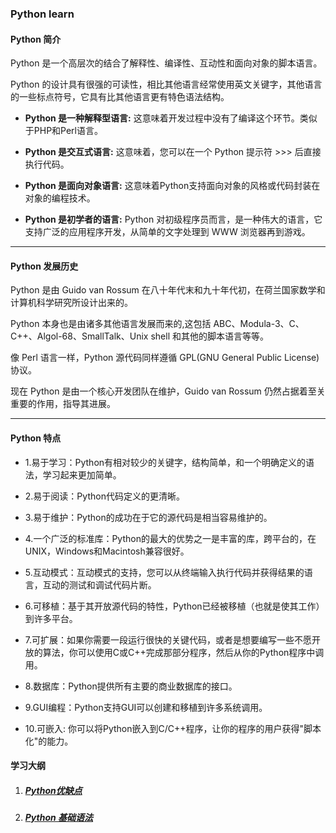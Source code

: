 ### Python learn

#### Python 简介
Python 是一个高层次的结合了解释性、编译性、互动性和面向对象的脚本语言。

Python 的设计具有很强的可读性，相比其他语言经常使用英文关键字，其他语言的一些标点符号，它具有比其他语言更有特色语法结构。

- **Python 是一种解释型语言:** 这意味着开发过程中没有了编译这个环节。类似于PHP和Perl语言。

- **Python 是交互式语言:** 这意味着，您可以在一个 Python 提示符 >>> 后直接执行代码。

- **Python 是面向对象语言:** 这意味着Python支持面向对象的风格或代码封装在对象的编程技术。

- **Python 是初学者的语言:** Python 对初级程序员而言，是一种伟大的语言，它支持广泛的应用程序开发，从简单的文字处理到 WWW 浏览器再到游戏。

---

#### Python 发展历史
Python 是由 Guido van Rossum 在八十年代末和九十年代初，在荷兰国家数学和计算机科学研究所设计出来的。

Python 本身也是由诸多其他语言发展而来的,这包括 ABC、Modula-3、C、C++、Algol-68、SmallTalk、Unix shell 和其他的脚本语言等等。

像 Perl 语言一样，Python 源代码同样遵循 GPL(GNU General Public License)协议。

现在 Python 是由一个核心开发团队在维护，Guido van Rossum 仍然占据着至关重要的作用，指导其进展。

---

#### Python 特点
- 1.易于学习：Python有相对较少的关键字，结构简单，和一个明确定义的语法，学习起来更加简单。

- 2.易于阅读：Python代码定义的更清晰。

- 3.易于维护：Python的成功在于它的源代码是相当容易维护的。

- 4.一个广泛的标准库：Python的最大的优势之一是丰富的库，跨平台的，在UNIX，Windows和Macintosh兼容很好。

- 5.互动模式：互动模式的支持，您可以从终端输入执行代码并获得结果的语言，互动的测试和调试代码片断。

- 6.可移植：基于其开放源代码的特性，Python已经被移植（也就是使其工作）到许多平台。

- 7.可扩展：如果你需要一段运行很快的关键代码，或者是想要编写一些不愿开放的算法，你可以使用C或C++完成那部分程序，然后从你的Python程序中调用。

- 8.数据库：Python提供所有主要的商业数据库的接口。

- 9.GUI编程：Python支持GUI可以创建和移植到许多系统调用。

- 10.可嵌入: 你可以将Python嵌入到C/C++程序，让你的程序的用户获得"脚本化"的能力。

#### 学习大纲

1. ##### [Python优缺点](/src/lesson00.synopsis/synopsis.md)
2. ##### [Python 基础语法](/src/lesson01.basicSyntax/basicSyntax3.md)